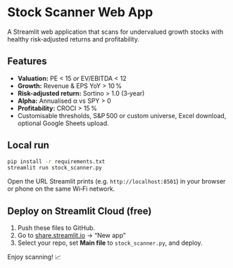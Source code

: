 # Stock Scanner Web App

A Streamlit web application that scans for undervalued growth stocks with healthy risk‑adjusted returns and profitability.  

## Features

- **Valuation:** PE < 15 *or* EV/EBITDA < 12  
- **Growth:** Revenue & EPS YoY > 10 %  
- **Risk-adjusted return:** Sortino > 1.0 (3‑year)  
- **Alpha:** Annualised α vs SPY > 0  
- **Profitability:** CROCI > 15 %  
- Customisable thresholds, S&P 500 or custom universe, Excel download, optional Google Sheets upload.

## Local run

```bash
pip install -r requirements.txt
streamlit run stock_scanner.py
```

Open the URL Streamlit prints (e.g. `http://localhost:8501`) in your browser or phone on the same Wi‑Fi network.

## Deploy on Streamlit Cloud (free)

1. Push these files to GitHub.  
2. Go to [share.streamlit.io](https://share.streamlit.io) → “New app”  
3. Select your repo, set **Main file** to `stock_scanner.py`, and deploy.  

Enjoy scanning! 📈